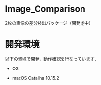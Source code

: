 # Image_Comparison
2枚の画像の差分検出パッケージ（開発途中）

# 開発環境
以下の環境で開発，動作確認を行なっています．
* OS
- macOS Catalina 10.15.2
